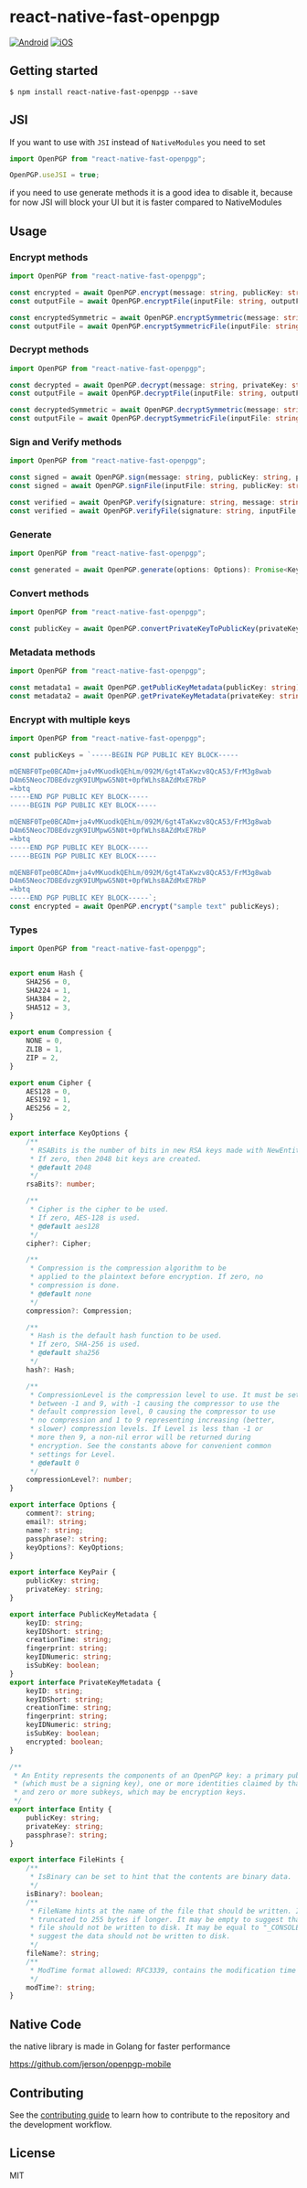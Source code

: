 # react-native-fast-openpgp

[![Android](https://github.com/jerson/react-native-fast-openpgp/actions/workflows/android.yml/badge.svg)](https://github.com/jerson/react-native-fast-openpgp/actions/workflows/android.yml)
[![iOS](https://github.com/jerson/react-native-fast-openpgp/actions/workflows/ios.yml/badge.svg)](https://github.com/jerson/react-native-fast-openpgp/actions/workflows/ios.yml)

## Getting started

`$ npm install react-native-fast-openpgp --save`

## JSI


If you want to use with `JSI` instead of `NativeModules` you need to set

```typescript
import OpenPGP from "react-native-fast-openpgp";

OpenPGP.useJSI = true;
```
if you need to use generate methods it is a good idea to disable it, because for now JSI will block your UI but it is faster compared to NativeModules


## Usage

### Encrypt methods
```typescript
import OpenPGP from "react-native-fast-openpgp";

const encrypted = await OpenPGP.encrypt(message: string, publicKey: string, signedEntity?: Entity, fileHints?: FileHints, options?: KeyOptions ): Promise<string>;
const outputFile = await OpenPGP.encryptFile(inputFile: string, outputFile: string, publicKey: string, signedEntity?: Entity, fileHints?: FileHints, options?: KeyOptions): Promise<number>;

const encryptedSymmetric = await OpenPGP.encryptSymmetric(message: string, passphrase: string, fileHints?: FileHints, options?: KeyOptions ): Promise<string>;
const outputFile = await OpenPGP.encryptSymmetricFile(inputFile: string, outputFile: string, passphrase: string, fileHints?: FileHints, options?: KeyOptions ): Promise<number> ;
```

### Decrypt methods
```typescript
import OpenPGP from "react-native-fast-openpgp";

const decrypted = await OpenPGP.decrypt(message: string, privateKey: string, passphrase: string, options?: KeyOptions ): Promise<string>;
const outputFile = await OpenPGP.decryptFile(inputFile: string, outputFile: string, privateKey: string, passphrase: string, options?: KeyOptions ): Promise<number>;

const decryptedSymmetric = await OpenPGP.decryptSymmetric(message: string, passphrase: string, options?: KeyOptions ): Promise<string>;
const outputFile = await OpenPGP.decryptSymmetricFile(inputFile: string, outputFile: string, passphrase: string, options?: KeyOptions ): Promise<number> ;
```

### Sign and Verify methods
```typescript
import OpenPGP from "react-native-fast-openpgp";

const signed = await OpenPGP.sign(message: string, publicKey: string, privateKey: string, passphrase: string, options?: KeyOptions ): Promise<string>;
const signed = await OpenPGP.signFile(inputFile: string, publicKey: string, privateKey: string, passphrase: string, options?: KeyOptions ): Promise<string>;

const verified = await OpenPGP.verify(signature: string, message: string, publicKey: string ): Promise<boolean>;
const verified = await OpenPGP.verifyFile(signature: string, inputFile: string,publicKey: string): Promise<boolean>;
```


### Generate
```typescript
import OpenPGP from "react-native-fast-openpgp";

const generated = await OpenPGP.generate(options: Options): Promise<KeyPair>;
```

### Convert methods
```typescript
import OpenPGP from "react-native-fast-openpgp";

const publicKey = await OpenPGP.convertPrivateKeyToPublicKey(privateKey: string): Promise<string>;
```

### Metadata methods
```typescript
import OpenPGP from "react-native-fast-openpgp";

const metadata1 = await OpenPGP.getPublicKeyMetadata(publicKey: string): Promise<PublicKeyMetadata>;
const metadata2 = await OpenPGP.getPrivateKeyMetadata(privateKey: string): Promise<PrivateKeyMetadata>;
```

### Encrypt with multiple keys

```typescript
import OpenPGP from "react-native-fast-openpgp";

const publicKeys = `-----BEGIN PGP PUBLIC KEY BLOCK-----

mQENBF0Tpe0BCADm+ja4vMKuodkQEhLm/092M/6gt4TaKwzv8QcA53/FrM3g8wab
D4m65Neoc7DBEdvzgK9IUMpwG5N0t+0pfWLhs8AZdMxE7RbP
=kbtq
-----END PGP PUBLIC KEY BLOCK-----
-----BEGIN PGP PUBLIC KEY BLOCK-----

mQENBF0Tpe0BCADm+ja4vMKuodkQEhLm/092M/6gt4TaKwzv8QcA53/FrM3g8wab
D4m65Neoc7DBEdvzgK9IUMpwG5N0t+0pfWLhs8AZdMxE7RbP
=kbtq
-----END PGP PUBLIC KEY BLOCK-----
-----BEGIN PGP PUBLIC KEY BLOCK-----

mQENBF0Tpe0BCADm+ja4vMKuodkQEhLm/092M/6gt4TaKwzv8QcA53/FrM3g8wab
D4m65Neoc7DBEdvzgK9IUMpwG5N0t+0pfWLhs8AZdMxE7RbP
=kbtq
-----END PGP PUBLIC KEY BLOCK-----`;
const encrypted = await OpenPGP.encrypt("sample text" publicKeys);
```

### Types
```typescript
import OpenPGP from "react-native-fast-openpgp";


export enum Hash {
    SHA256 = 0,
    SHA224 = 1,
    SHA384 = 2,
    SHA512 = 3,
}

export enum Compression {
    NONE = 0,
    ZLIB = 1,
    ZIP = 2,
}

export enum Cipher {
    AES128 = 0,
    AES192 = 1,
    AES256 = 2,
}

export interface KeyOptions {
    /**
     * RSABits is the number of bits in new RSA keys made with NewEntity.
     * If zero, then 2048 bit keys are created.
     * @default 2048
     */
    rsaBits?: number;

    /**
     * Cipher is the cipher to be used.
     * If zero, AES-128 is used.
     * @default aes128
     */
    cipher?: Cipher;

    /**
     * Compression is the compression algorithm to be
     * applied to the plaintext before encryption. If zero, no
     * compression is done.
     * @default none
     */
    compression?: Compression;

    /**
     * Hash is the default hash function to be used.
     * If zero, SHA-256 is used.
     * @default sha256
     */
    hash?: Hash;

    /**
     * CompressionLevel is the compression level to use. It must be set to
     * between -1 and 9, with -1 causing the compressor to use the
     * default compression level, 0 causing the compressor to use
     * no compression and 1 to 9 representing increasing (better,
     * slower) compression levels. If Level is less than -1 or
     * more then 9, a non-nil error will be returned during
     * encryption. See the constants above for convenient common
     * settings for Level.
     * @default 0
     */
    compressionLevel?: number;
}

export interface Options {
    comment?: string;
    email?: string;
    name?: string;
    passphrase?: string;
    keyOptions?: KeyOptions;
}

export interface KeyPair {
    publicKey: string;
    privateKey: string;
}

export interface PublicKeyMetadata {
    keyID: string;
    keyIDShort: string;
    creationTime: string;
    fingerprint: string;
    keyIDNumeric: string;
    isSubKey: boolean;
}
export interface PrivateKeyMetadata {
    keyID: string;
    keyIDShort: string;
    creationTime: string;
    fingerprint: string;
    keyIDNumeric: string;
    isSubKey: boolean;
    encrypted: boolean;
}

/**
 * An Entity represents the components of an OpenPGP key: a primary public key
 * (which must be a signing key), one or more identities claimed by that key,
 * and zero or more subkeys, which may be encryption keys.
 */
export interface Entity {
    publicKey: string;
    privateKey: string;
    passphrase?: string;
}

export interface FileHints {
    /**
     * IsBinary can be set to hint that the contents are binary data.
     */
    isBinary?: boolean;
    /**
     * FileName hints at the name of the file that should be written. It's
     * truncated to 255 bytes if longer. It may be empty to suggest that the
     * file should not be written to disk. It may be equal to "_CONSOLE" to
     * suggest the data should not be written to disk.
     */
    fileName?: string;
    /**
     * ModTime format allowed: RFC3339, contains the modification time of the file, or the zero time if not applicable.
     */
    modTime?: string;
}

```

## Native Code

the native library is made in Golang for faster performance

<https://github.com/jerson/openpgp-mobile>

## Contributing

See the [contributing guide](CONTRIBUTING.md) to learn how to contribute to the repository and the development workflow.

## License

MIT
